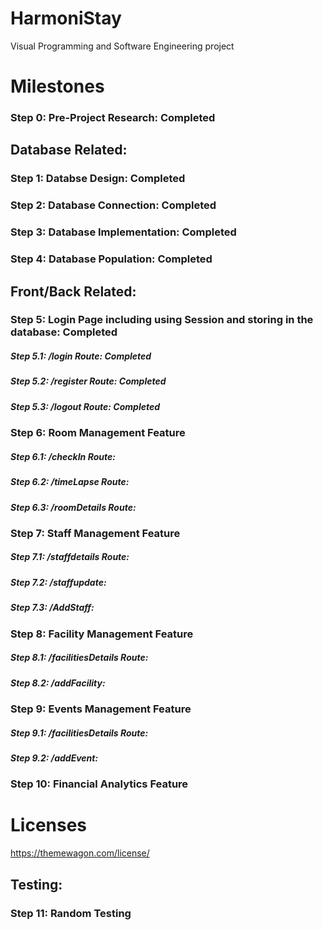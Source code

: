 # HarmoniStay
Visual Programming and Software Engineering project

# Milestones


### **Step 0**: Pre-Project Research: **Completed**

## Database Related:

### **Step 1**: Databse Design: **Completed**

### **Step 2**: Database Connection: **Completed**

### **Step 3**: Database Implementation: **Completed**

### **Step 4**: Database Population: **Completed**

## Front/Back Related:

### **Step 5**: Login Page including using Session and storing in the database: **Completed**

##### Step 5.1: /login Route: **Completed**

##### Step 5.2: /register Route: **Completed**

##### Step 5.3: /logout Route: **Completed**

### **Step 6**: Room Management Feature

##### Step 6.1: /checkIn Route:

##### Step 6.2: /timeLapse Route:

##### Step 6.3: /roomDetails Route:

### **Step 7**: Staff Management Feature

##### Step 7.1: /staffdetails Route:

##### Step 7.2: /staffupdate:

##### Step 7.3: /AddStaff:

### **Step 8**: Facility Management Feature

##### Step 8.1: /facilitiesDetails Route:

##### Step 8.2: /addFacility:

### **Step 9**: Events Management Feature

##### Step 9.1: /facilitiesDetails Route:

##### Step 9.2: /addEvent:

### **Step 10**: Financial Analytics Feature

# Licenses
https://themewagon.com/license/

## Testing:

### **Step 11**: Random Testing
